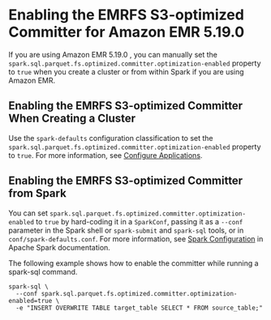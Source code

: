 # Enabling the EMRFS S3\-optimized Committer for Amazon EMR 5\.19\.0<a name="emr-spark-committer-enable"></a>

If you are using Amazon EMR 5\.19\.0 , you can manually set the `spark.sql.parquet.fs.optimized.committer.optimization-enabled` property to `true` when you create a cluster or from within Spark if you are using Amazon EMR\.

## Enabling the EMRFS S3\-optimized Committer When Creating a Cluster<a name="w141aac53c47c13c17b5"></a>

Use the `spark-defaults` configuration classification to set the `spark.sql.parquet.fs.optimized.committer.optimization-enabled` property to `true`\. For more information, see [Configure Applications](emr-configure-apps.md)\.

## Enabling the EMRFS S3\-optimized Committer from Spark<a name="w141aac53c47c13c17b7"></a>

You can set `spark.sql.parquet.fs.optimized.committer.optimization-enabled` to `true` by hard\-coding it in a `SparkConf`, passing it as a `--conf` parameter in the Spark shell or `spark-submit` and `spark-sql` tools, or in `conf/spark-defaults.conf`\. For more information, see [Spark Configuration](https://spark.apache.org/docs/latest/configuration.html) in Apache Spark documentation\.

The following example shows how to enable the committer while running a spark\-sql command\.

```
spark-sql \
  --conf spark.sql.parquet.fs.optimized.committer.optimization-enabled=true \
  -e "INSERT OVERWRITE TABLE target_table SELECT * FROM source_table;"
```